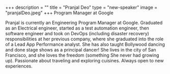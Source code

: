 +++
description = ""
title = "Pranjal Deo"
type = "new-speaker"
image = "pranjalDeo.jpeg"
+++
Program Manager at Google

Pranjal is currently an Engineering Program Manager at Google. Graduated as an Electrical engineer, started as a test automation engineer, then software engineer and took on DevOps (including disaster recovery) responsibilities at her previous company, where she graduated into the role of a Lead App Performance analyst. She has also taught Bollywood dancing and done stage shows as a principal dancer! She lives in the city of San Francisco, and she loves the freedom (something She never had growing up). Passionate about traveling and exploring cuisines. Always open to new experiences.